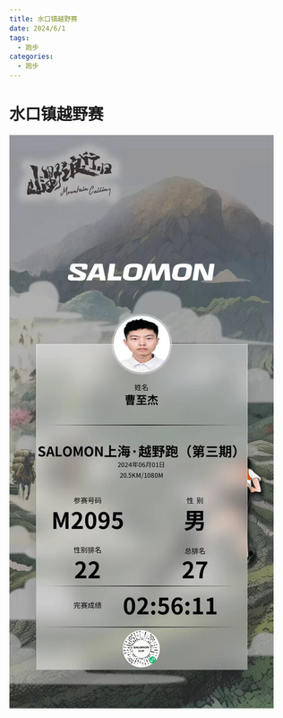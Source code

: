 ```yaml
---
title: 水口镇越野赛
date: 2024/6/1
tags:
  - 跑步
categories:
  - 跑步
---
```


# 水口镇越野赛

<img src="../img/6.jpg"/>
